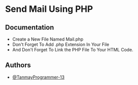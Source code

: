 
# Send Mail Using PHP




## Documentation

- Create a New File Named Mail.php 
- Don't Forget To Add .php Extension In Your File
- And Don't Forget To Link the PHP File To Your HTML Code.


## Authors

- [@TanmayProgrammer-13](https://github.com/TanmayProgrammer-13)

